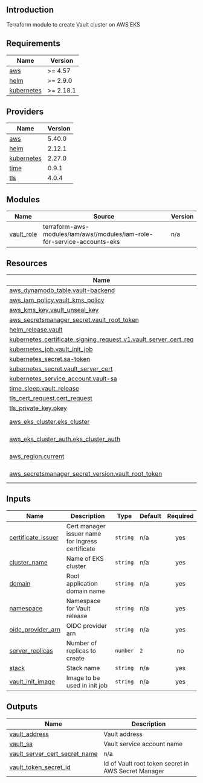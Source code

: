 ## Introduction
Terraform module to create Vault cluster on AWS EKS

<!-- BEGIN_TF_DOCS -->
## Requirements

| Name | Version |
|------|---------|
| <a name="requirement_aws"></a> [aws](#requirement\_aws) | >= 4.57 |
| <a name="requirement_helm"></a> [helm](#requirement\_helm) | >= 2.9.0 |
| <a name="requirement_kubernetes"></a> [kubernetes](#requirement\_kubernetes) | >= 2.18.1 |

## Providers

| Name | Version |
|------|---------|
| <a name="provider_aws"></a> [aws](#provider\_aws) | 5.40.0 |
| <a name="provider_helm"></a> [helm](#provider\_helm) | 2.12.1 |
| <a name="provider_kubernetes"></a> [kubernetes](#provider\_kubernetes) | 2.27.0 |
| <a name="provider_time"></a> [time](#provider\_time) | 0.9.1 |
| <a name="provider_tls"></a> [tls](#provider\_tls) | 4.0.4 |

## Modules

| Name | Source | Version |
|------|--------|---------|
| <a name="module_vault_role"></a> [vault\_role](#module\_vault\_role) | terraform-aws-modules/iam/aws//modules/iam-role-for-service-accounts-eks | n/a |

## Resources

| Name | Type |
|------|------|
| [aws_dynamodb_table.vault-backend](https://registry.terraform.io/providers/hashicorp/aws/latest/docs/resources/dynamodb_table) | resource |
| [aws_iam_policy.vault_kms_policy](https://registry.terraform.io/providers/hashicorp/aws/latest/docs/resources/iam_policy) | resource |
| [aws_kms_key.vault_unseal_key](https://registry.terraform.io/providers/hashicorp/aws/latest/docs/resources/kms_key) | resource |
| [aws_secretsmanager_secret.vault_root_token](https://registry.terraform.io/providers/hashicorp/aws/latest/docs/resources/secretsmanager_secret) | resource |
| [helm_release.vault](https://registry.terraform.io/providers/hashicorp/helm/latest/docs/resources/release) | resource |
| [kubernetes_certificate_signing_request_v1.vault_server_cert_req](https://registry.terraform.io/providers/hashicorp/kubernetes/latest/docs/resources/certificate_signing_request_v1) | resource |
| [kubernetes_job.vault_init_job](https://registry.terraform.io/providers/hashicorp/kubernetes/latest/docs/resources/job) | resource |
| [kubernetes_secret.sa-token](https://registry.terraform.io/providers/hashicorp/kubernetes/latest/docs/resources/secret) | resource |
| [kubernetes_secret.vault_server_cert](https://registry.terraform.io/providers/hashicorp/kubernetes/latest/docs/resources/secret) | resource |
| [kubernetes_service_account.vault-sa](https://registry.terraform.io/providers/hashicorp/kubernetes/latest/docs/resources/service_account) | resource |
| [time_sleep.vault_release](https://registry.terraform.io/providers/hashicorp/time/latest/docs/resources/sleep) | resource |
| [tls_cert_request.cert_request](https://registry.terraform.io/providers/hashicorp/tls/latest/docs/resources/cert_request) | resource |
| [tls_private_key.pkey](https://registry.terraform.io/providers/hashicorp/tls/latest/docs/resources/private_key) | resource |
| [aws_eks_cluster.eks_cluster](https://registry.terraform.io/providers/hashicorp/aws/latest/docs/data-sources/eks_cluster) | data source |
| [aws_eks_cluster_auth.eks_cluster_auth](https://registry.terraform.io/providers/hashicorp/aws/latest/docs/data-sources/eks_cluster_auth) | data source |
| [aws_region.current](https://registry.terraform.io/providers/hashicorp/aws/latest/docs/data-sources/region) | data source |
| [aws_secretsmanager_secret_version.vault_root_token](https://registry.terraform.io/providers/hashicorp/aws/latest/docs/data-sources/secretsmanager_secret_version) | data source |

## Inputs

| Name | Description | Type | Default | Required |
|------|-------------|------|---------|:--------:|
| <a name="input_certificate_issuer"></a> [certificate\_issuer](#input\_certificate\_issuer) | Cert manager issuer name for Ingress certificate | `string` | n/a | yes |
| <a name="input_cluster_name"></a> [cluster\_name](#input\_cluster\_name) | Name of EKS cluster | `string` | n/a | yes |
| <a name="input_domain"></a> [domain](#input\_domain) | Root application domain name | `string` | n/a | yes |
| <a name="input_namespace"></a> [namespace](#input\_namespace) | Namespace for Vault release | `string` | n/a | yes |
| <a name="input_oidc_provider_arn"></a> [oidc\_provider\_arn](#input\_oidc\_provider\_arn) | OIDC provider arn | `string` | n/a | yes |
| <a name="input_server_replicas"></a> [server\_replicas](#input\_server\_replicas) | Number of replicas to create | `number` | `2` | no |
| <a name="input_stack"></a> [stack](#input\_stack) | Stack name | `string` | n/a | yes |
| <a name="input_vault_init_image"></a> [vault\_init\_image](#input\_vault\_init\_image) | Image to be used in init job | `string` | n/a | yes |

## Outputs

| Name | Description |
|------|-------------|
| <a name="output_vault_address"></a> [vault\_address](#output\_vault\_address) | Vault address |
| <a name="output_vault_sa"></a> [vault\_sa](#output\_vault\_sa) | Vault service account name |
| <a name="output_vault_server_cert_secret_name"></a> [vault\_server\_cert\_secret\_name](#output\_vault\_server\_cert\_secret\_name) | n/a |
| <a name="output_vault_token_secret_id"></a> [vault\_token\_secret\_id](#output\_vault\_token\_secret\_id) | Id of Vault root token secret in AWS Secret Manager |
<!-- END_TF_DOCS -->
